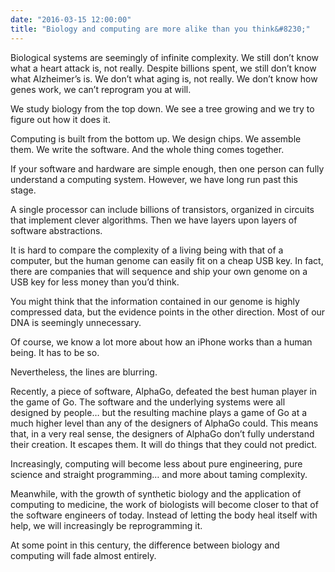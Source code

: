 ```yaml
---
date: "2016-03-15 12:00:00"
title: "Biology and computing are more alike than you think&#8230;"
---
```




Biological systems are seemingly of infinite complexity. We still don&rsquo;t know what a heart attack is, not really. Despite billions spent, we still don&rsquo;t know what Alzheimer&rsquo;s is. We don&rsquo;t what aging is, not really. We don&rsquo;t know how genes work, we can&rsquo;t reprogram you at will.

We study biology from the top down. We see a tree growing and we try to figure out how it does it.

Computing is built from the bottom up. We design chips. We assemble them. We write the software. And the whole thing comes together.

If your software and hardware are simple enough, then one person can fully understand a computing system. However, we have long run past this stage.

A single processor can include billions of transistors, organized in circuits that implement clever algorithms. Then we have layers upon layers of software abstractions.

It is hard to compare the complexity of a living being with that of a computer, but the human genome can easily fit on a cheap USB key. In fact, there are companies that will sequence and ship your own genome on a USB key for less money than you&rsquo;d think.

You might think that the information contained in our genome is highly compressed data, but the evidence points in the other direction. Most of our DNA is seemingly unnecessary.

Of course, we know a lot more about how an iPhone works than a human being. It has to be so. 

Nevertheless, the lines are blurring.

Recently, a piece of software, AlphaGo, defeated the best human player in the game of Go. The software and the underlying systems were all designed by people&hellip; but the resulting machine plays a game of Go at a much higher level than any of the designers of AlphaGo could. This means that, in a very real sense, the designers of AlphaGo don&rsquo;t fully understand their creation. It escapes them. It will do things that they could not predict.

Increasingly, computing will become less about pure engineering, pure science and straight programming&hellip; and more about taming complexity.

Meanwhile, with the growth of synthetic biology and the application of computing to medicine, the work of biologists will become closer to that of the software engineers of today. Instead of letting the body heal itself with help, we will increasingly be reprogramming it.

At some point in this century, the difference between biology and computing will fade almost entirely.

